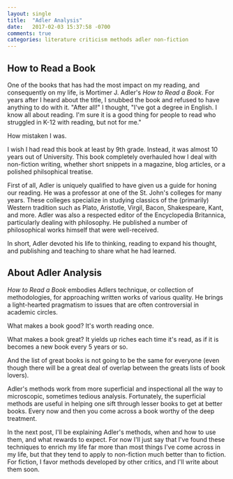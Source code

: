 ```yaml
---
layout: single
title:  "Adler Analysis"
date:   2017-02-03 15:37:58 -0700
comments: true
categories: literature criticism methods adler non-fiction
---
```


## How to Read a Book

One of the books that has had the most impact on my reading, and consequently on
my life, is Mortimer J. Adler's _How to Read a Book_. For years after I heard
about the title, I snubbed the book and refused to have anything to do with it.
"After all!" I thought, "I've got a degree in English. I know all about reading.
I'm sure it is a good thing for people to read who struggled in K-12 with
reading, but not for me."

How mistaken I was.

I wish I had read this book at least by 9th grade. Instead, it was almost 10
years out of University. This book completely overhauled how I deal with
non-fiction writing, whether short snippets in a magazine, blog articles, or a
polished philsophical treatise.

First of all, Adler is uniquely qualified to have given us a guide for honing
our reading. He was a professor at one of the St. John's colleges for many
years. These colleges specialize in studying classics of the (primarily) Western
tradition such as Plato, Aristotle, Virgil, Bacon, Shakespeare, Kant, and more.
Adler was also a respected editor of the Encyclopedia Britannica, particularly
dealing with philosophy. He published a number of philosophical works himself
that were well-received.

In short, Adler devoted his life to thinking, reading to expand his thought, and
publishing and teaching to share what he had learned.


## About Adler Analysis

_How to Read a Book_ embodies Adlers technique, or collection of methodologies,
for approaching written works of various quality. He brings a light-hearted
pragmatism to issues that are often controversial in academic circles.

What makes a book good? It's worth reading once.

What makes a book great? It yields up riches each time it's read, as if it is
becomes a new book every 5 years or so.

And the list of great books is not going to be the same for everyone (even
though there will be a great deal of overlap between the greats lists of book
lovers).

Adler's methods work from more superficial and inspectional all the way to
microscopic, sometimes tedious analysis. Fortunately, the superficial methods
are useful in helping one sift through lesser books to get at better books.
Every now and then you come across a book worthy of the deep treatment.

In the next post, I'll be explaining Adler's methods, when and how to use them,
and what rewards to expect. For now I'll just say that I've found these
techniques to enrich my life far more than most things I've come across in my
life, but that they tend to apply to non-fiction much better than to fiction.
For fiction, I favor methods developed by other critics, and I'll write about
them soon.

